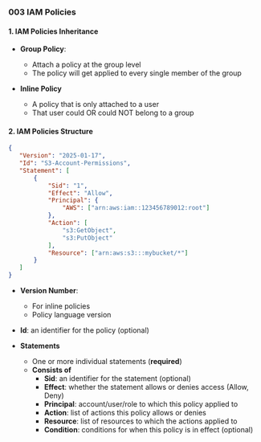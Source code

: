### 003 IAM Policies

#### 1. IAM Policies Inheritance
- **Group Policy**:
  - Attach a policy at the group level
  - The policy will get applied to every single member of the group

- **Inline Policy**
  - A policy that is only attached to a user
  - That user could OR could NOT belong to a group

 #### 2. IAM Policies Structure
 ```json
{
    "Version": "2025-01-17",
    "Id": "S3-Account-Permissions",
    "Statement": [
        {
            "Sid": "1",
            "Effect": "Allow",
            "Principal": {  
                "AWS": ["arn:aws:iam::123456789012:root"]
            },
            "Action": [
                "s3:GetObject",
                "s3:PutObject"
            ],
            "Resource": ["arn:aws:s3:::mybucket/*"]
        }
    ]
}
 ````
- **Version Number**:
  - For inline policies
  - Policy language version
 
- **Id**: an identifier for the policy (optional)

- **Statements**
  - One or more individual statements (**required**)
  - **Consists of**
    - **Sid**: an identifier for the statement (optional)
    - **Effect**: whether the statement allows or denies access (Allow, Deny)
    - **Principal**: account/user/role to which this policy applied to
    - **Action**: list of actions this policy allows or denies
    - **Resource**: list of resources to which the actions applied to
    - **Condition**: conditions for when this policy is in effect (optional)
